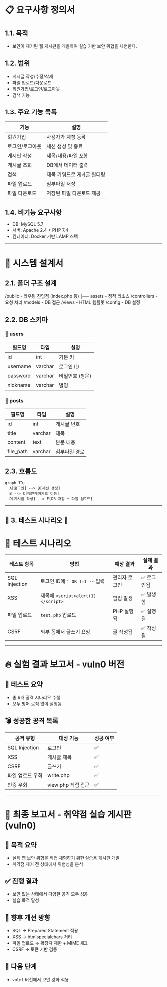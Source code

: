 # 📋 요구사항 정의서

## 1.1. 목적
- 보안이 제거된 웹 게시판을 개발하여 실습 기반 보안 위협을 체험한다.

## 1.2. 범위
- 게시글 작성/수정/삭제
- 파일 업로드/다운로드
- 회원가입/로그인/로그아웃
- 검색 기능

## 1.3. 주요 기능 목록

| 기능 | 설명 |
|------|------|
| 회원가입 | 사용자가 계정 등록 |
| 로그인/로그아웃 | 세션 생성 및 종료 |
| 게시판 작성 | 제목/내용/파일 포함 |
| 게시글 조회 | DB에서 데이터 출력 |
| 검색 | 제목 키워드로 게시글 필터링 |
| 파일 업로드 | 첨부파일 저장 |
| 파일 다운로드 | 저장된 파일 다운로드 제공 |

## 1.4. 비기능 요구사항
- DB: MySQL 5.7
- 서버: Apache 2.4 + PHP 7.4
- 컨테이너: Docker 기반 LAMP 스택

---

# 🧱 시스템 설계서

## 2.1. 폴더 구조 설계

/public - 라우팅 진입점 (index.php 등)
├── assets - 정적 리소스
/controllers - 요청 처리
/models - DB 접근
/views - HTML 템플릿
/config - DB 설정

## 2.2. DB 스키마

### 📄 users

| 필드명 | 타입 | 설명 |
|--------|------|------|
| id | int | 기본 키 |
| username | varchar | 로그인 ID |
| password | varchar | 비밀번호 (평문) |
| nickname | varchar | 별명 |

### 📄 posts

| 필드명 | 타입 | 설명 |
|--------|------|------|
| id | int | 게시글 번호 |
| title | varchar | 제목 |
| content | text | 본문 내용 |
| file_path | varchar | 첨부파일 경로 |

## 2.3. 흐름도

```mermaid
graph TD;
  A[로그인] --> B[세션 생성]
  B --> C[메인페이지로 이동]
  D[게시글 작성] --> E[DB 저장 + 파일 업로드]
```

---

## 📒 3. 테스트 시나리오 🧪


# 🧪 테스트 시나리오

| 테스트 항목 | 방법 | 예상 결과 | 실제 결과 |
|-------------|------|------------|-------------|
| SQL Injection | 로그인 ID에 `' OR 1=1 --` 입력 | 관리자 로그인 | ✅ 로그인됨 |
| XSS | 제목에 `<script>alert(1)</script>` | 팝업 발생 | ✅ 발생함 |
| 파일 업로드 | `test.php` 업로드 | PHP 실행됨 | ✅ 실행됨 |
| CSRF | 외부 폼에서 글쓰기 요청 | 글 작성됨 | ✅ 작성됨 |


---

# 🔥 실험 결과 보고서 - vuln0 버전

## 📌 테스트 요약

- 총 6개 공격 시나리오 수행
- 모두 방어 로직 없이 실행됨

## 💣 성공한 공격 목록

| 공격 유형 | 대상 기능 | 성공 여부 |
|-----------|-----------|------------|
| SQL Injection | 로그인 | ✅ |
| XSS | 게시글 제목 | ✅ |
| CSRF | 글쓰기 | ✅ |
| 파일 업로드 우회 | write.php | ✅ |
| 인증 우회 | view.php 직접 접근 | ✅ |


---

# 🧾 최종 보고서 - 취약점 실습 게시판 (vuln0)

## 📌 목적 요약
- 실제 웹 보안 위협을 직접 체험하기 위한 실습용 게시판 개발
- 취약점 제거 전 상태에서 위험성을 분석

## ✅ 진행 결과
- 보안 없는 상태에서 다양한 공격 모두 성공
- 실습 목적 달성

## 🔐 향후 개선 방향
- SQL → Prepared Statement 적용
- XSS → htmlspecialchars 처리
- 파일 업로드 → 확장자 제한 + MIME 체크
- CSRF → 토큰 기반 검증

## 📅 다음 단계
- `vuln1` 버전에서 보안 강화 적용
